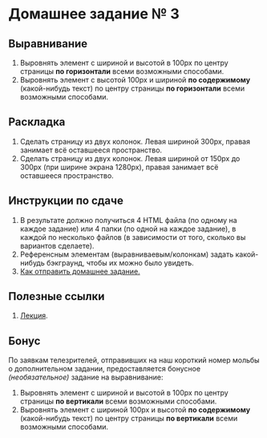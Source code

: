 # Домашнее задание № 3

## Выравнивание

1. Выровнять элемент с шириной и высотой в 100px по центру страницы **по горизонтали** всеми возможными способами.
2. Выровнять элемент с высотой 100px и шириной **по содержимому** (какой-нибудь текст) по центру страницы **по горизонтали** всеми возможными способами.

## Раскладка

1. Сделать страницу из двух колонок. Левая шириной 300px, правая занимает всё оставшееся пространство.
2. Сделать страницу из двух колонок. Левая шириной от 150px до 300px (при ширине экрана 1280px), правая занимает всё оставшееся пространство.

## Инструкции по сдаче

1. В результате должно получиться 4 HTML файла (по одному на каждое задание) или 4 папки (по одной на каждое задание), в каждой по несколько файлов (в зависимости от того, сколько вы вариантов сделаете).
2. Референсным элементам (выравниваевым/колонкам) задать какой-нибудь бэкграунд, чтобы их можно было увидеть.
3. [Как отправить домашнее задание.](https://github.com/cripi-interface-development/lectures#%D0%92%D0%BE%D1%80%D0%BA%D1%84%D0%BB%D0%BE%D1%83)

## Полезные ссылки

1. [Лекция](https://github.com/cripi-interface-development/lectures/tree/master/03-model).

## Бонус

По заявкам телезрителей, отправивших на наш короткий номер мольбы о дополнительном задании, предоставляется бонусное *(необязательное)* задание на выравнивание:

1. Выровнять элемент с шириной и высотой в 100px по центру страницы **по вертикали** всеми возможными способами.
2. Выровнять элемент с шириной 100px и высотой **по содержимому** (какой-нибудь текст) по центру страницы **по вертикали** всеми возможными способами.
